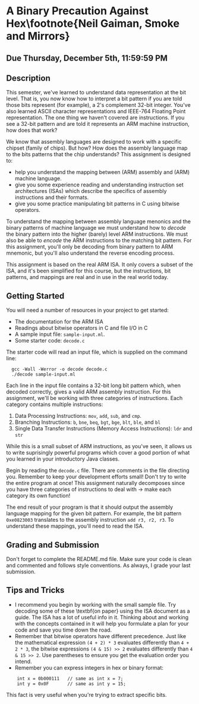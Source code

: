 # A Binary Precaution Against Hex\footnote{Neil Gaiman, Smoke and Mirrors}

## Due Thursday, December 5th, 11:59:59 PM

## Description
This semester, we've learned to understand data representation at the bit level.  That is, you now know how to interpret a bit pattern if you are told those bits represent (for example), a 2's complement 32-bit integer.  You've also learned ASCII character representations and IEEE-764 Floating Point representation.  The one thing we haven't covered are instructions.  If you see a 32-bit pattern and are told it represents an ARM machine instruction, how does that work?

We know that assembly languages are designed to work with a specific chipset (family of chips).  But how?  How does the assembly language map to the bits patterns that the chip understands?  This assignment is designed to:
* help you understand the mapping between (ARM) assembly and (ARM) machine language.
* give you some experience reading and understanding instruction set architectures (ISAs) which describe the specifics of assembly instructions and their formats.
* give you some practice manipulating bit patterns in C using bitwise operators.  

To understand the mapping between assembly language menonics and the binary patterns of machine language we must understand how to *decode* the binary pattern into the higher (barely) level ARM instructions.  We must also be able to *encode* the ARM instructions to the matching bit pattern.  For this assignment, you'll only be decoding from binary pattern to ARM mnemonic, but you'll also understand the reverse encoding process.

This assignment is based on the real ARM ISA.  It only covers a subset of the ISA, and it's been simplified for this course, but the instructions, bit patterns, and mappings are real and in use in the real world today.

## Getting Started
You will need a number of resources in your project to get started:

* The documentation for the ARM ISA
* Readings about bitwise operators in C and file I/O in C
* A sample input file: `sample-input.ml`.
* Some starter code: `decode.c`

The starter code will read an input file, which is supplied on the command line:

```
  gcc -Wall -Werror -o decode decode.c
  ./decode sample-input.ml
```

Each line in the input file contains a 32-bit long bit pattern which, when decoded correctly, gives a valid ARM assembly instruction.  For this assignment, we'll be working with three categories of instructions.  Each category contains multiple instructions:

1. Data Processing Instructions: `mov`, `add`, `sub`, and `cmp`.
2. Branching Instructions: `b`, `bne`, `beq`, `bgt`, `bge`, `blt`, `ble`, and `bl`
2. Single Data Transfer Instructions (Memory Access Instructions): `ldr` and `str`

While this is a small subset of ARM instructions, as you've seen, it allows us to write suprisingly powerful programs which cover a good portion of what you learned in your introductory Java classes.

Begin by reading the `decode.c` file.  There are comments in the file directing you.  Remember to keep your development efforts small!  Don't try to write the entire program at once!  This assignment naturally decomposes since you have three categories of instructions to deal with -> make each category its own function!

The end result of your program is that it should output the assembly language mapping for the given bit pattern.  For example, the bit pattern `0xe0823003` translates to the assembly instruction `add r3, r2, r3`.  To understand these mappings, you'll need to read the ISA.  

## Grading and Submission
Don't forget to complete the README.md file.  Make sure your code is clean and commented and follows style conventions.  As always, I grade your last submission.

## Tips and Tricks
* I recommend you begin by working with the small sample file.  Try decoding some of these \textbf{on paper} using the ISA document as a guide.  The ISA has a lot of useful info in it.  Thinking about and working with the concepts contained in it will help you formulate a plan for your code and save you time down the road.
* Remember that bitwise operators have different precedence.  Just like the mathematical expression `(4 + 2) * 3` evaluates differently than `4 + 2 * 3`, the bitwise expressions `(4 & 15) >> 2` evaluates differently than `4 & 15 >> 2`.  Use parentheses to ensure you get the evaluation order you intend.
* Remember you can express integers in hex or binary format:
``` 
    int x = 0b000111   // same as int x = 7;
    int y = 0x0F       // same as int y = 15;
```
This fact is very useful when you're trying to extract specific bits.
  
